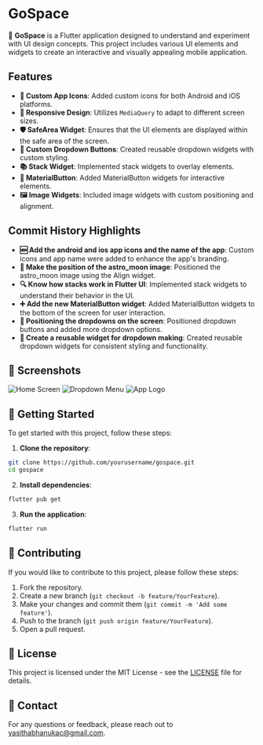# GoSpace

🚀 **GoSpace** is a Flutter application designed to understand and experiment with UI design concepts. This project includes various UI elements and widgets to create an interactive and visually appealing mobile application.

## Features

- **📱 Custom App Icons**: Added custom icons for both Android and iOS platforms.
- **📏 Responsive Design**: Utilizes `MediaQuery` to adapt to different screen sizes.
- **🛡️ SafeArea Widget**: Ensures that the UI elements are displayed within the safe area of the screen.
- **🔽 Custom Dropdown Buttons**: Created reusable dropdown widgets with custom styling.
- **📚 Stack Widget**: Implemented stack widgets to overlay elements.
- **🔘 MaterialButton**: Added MaterialButton widgets for interactive elements.
- **🖼️ Image Widgets**: Included image widgets with custom positioning and alignment.

## Commit History Highlights

- **🆕 Add the android and ios app icons and the name of the app**: Custom icons and app name were added to enhance the app's branding.
- **📍 Make the position of the astro_moon image**: Positioned the astro_moon image using the Align widget.
- **🔍 Know how stacks work in Flutter UI**: Implemented stack widgets to understand their behavior in the UI.
- **➕ Add the new MaterialButton widget**: Added MaterialButton widgets to the bottom of the screen for user interaction.
- **📌 Positioning the dropdowns on the screen**: Positioned dropdown buttons and added more dropdown options.
- **🔄 Create a reusable widget for dropdown making**: Created reusable dropdown widgets for consistent styling and functionality.

## 📸 Screenshots

![Home Screen](assets/Home.png)
![Dropdown Menu](assets/Dropdown.png)
![App Logo](assets/Appicon.png)

## 🚀 Getting Started

To get started with this project, follow these steps:

1. **Clone the repository**:
  ```sh
  git clone https://github.com/yourusername/gospace.git
  cd gospace
  ```

2. **Install dependencies**:
  ```sh
  flutter pub get
  ```

3. **Run the application**:
  ```sh
  flutter run
  ```

## 🤝 Contributing

If you would like to contribute to this project, please follow these steps:

1. Fork the repository.
2. Create a new branch (`git checkout -b feature/YourFeature`).
3. Make your changes and commit them (`git commit -m 'Add some feature'`).
4. Push to the branch (`git push origin feature/YourFeature`).
5. Open a pull request.

## 📜 License

This project is licensed under the MIT License - see the [LICENSE](LICENSE) file for details.

## 📧 Contact

For any questions or feedback, please reach out to [yasithabhanukac@gmail.com](mailto:yasithabhanukac@gmail.com).
